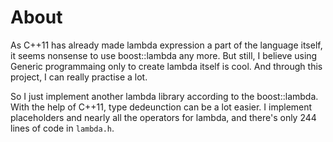 # About
As C++11 has already made lambda expression a part of the language itself,
it seems nonsense to use boost::lambda any more. But still, I believe
using Generic programmaing only to create lambda itself is cool. And
through this project, I can really practise a lot.

So I just implement another lambda library according to the boost::lambda.
With the help of C++11, type dedeunction can be a lot easier. I implement
placeholders and nearly all the operators for lambda, and there's only
244 lines of code in `lambda.h`.

